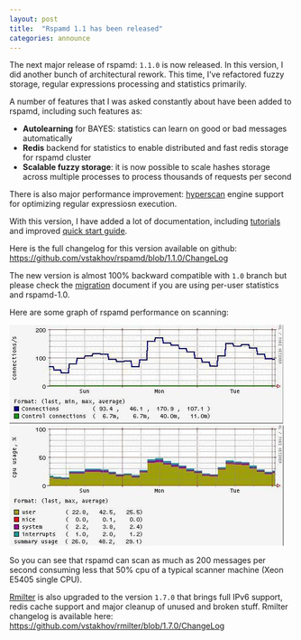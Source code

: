 ```yaml
---
layout: post
title:  "Rspamd 1.1 has been released"
categories: announce
---
```


The next major release of rspamd: `1.1.0` is now released. In this version, I did another bunch of
architectural rework. This time, I've refactored fuzzy storage, regular expressions processing and statistics primarily. 

A number of features that I was asked constantly about have been added to rspamd, including such features as:

* **Autolearning** for BAYES: statistics can learn on good or bad messages automatically
* **Redis** backend for statistics to enable distributed and fast redis storage for rspamd cluster
* **Scalable fuzzy storage**: it is now possible to scale hashes storage across multiple processes to process thousands of requests per second

There is also major performance improvement: [hyperscan](https://github.com/01org/hyperscan) engine support for optimizing regular expressiosn execution.

With this version, I have added a lot of documentation, including [tutorials](https://rspamd.com/doc/tutorials/) and improved [quick start guide](/doc/quickstart.html).

Here is the full changelog for this version available on github: <https://github.com/vstakhov/rspamd/blob/1.1.0/ChangeLog>

The new version is almost 100% backward compatible with `1.0` branch but please check the [migration](/doc/migration.html) document if you are using per-user statistics and rspamd-1.0.

Here are some graph of rspamd performance on scanning:

<img class="img-responsive" src="/img/gr_scanned.jpg">

<img class="img-responsive" src="/img/gr_load.jpg">

So you can see that rspamd can scan as much as 200 messages per second consuming less that 50% cpu of a typical scanner machine (Xeon E5405 single CPU).

[Rmilter](/rmilter/) is also upgraded to the version `1.7.0` that brings full IPv6 support, redis cache support and major cleanup of unused and broken stuff. Rmilter changelog is available here: <https://github.com/vstakhov/rmilter/blob/1.7.0/ChangeLog> 